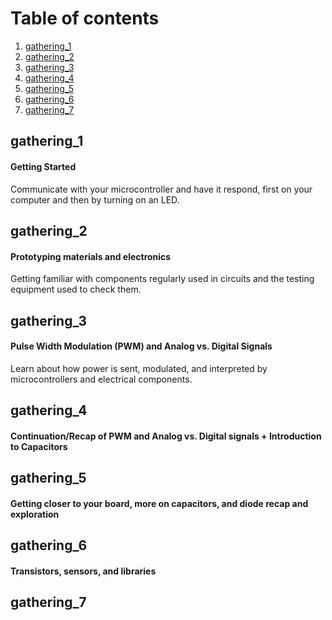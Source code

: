 # Table of contents

1. [gathering_1](/README.md#gathering_1)
2. [gathering_2]()
3. [gathering_3]()
4. [gathering_4]()
5. [gathering_5]()
6. [gathering_6]()
7. [gathering_7]()


## gathering_1
#### Getting Started  
Communicate with your microcontroller and have it respond, first on your computer and then by turning on an LED.  
## gathering_2
#### Prototyping materials and electronics  
Getting familiar with components regularly used in circuits and the testing equipment used to check them.  
## gathering_3
#### Pulse Width Modulation (PWM) and Analog vs. Digital Signals  
Learn about how power is sent, modulated, and interpreted by microcontrollers and electrical components.  
## gathering_4
#### Continuation/Recap of PWM and Analog vs. Digital signals + Introduction to Capacitors  
## gathering_5
#### Getting closer to your board, more on capacitors, and diode recap and exploration 
## gathering_6
#### Transistors, sensors, and libraries  
## gathering_7

